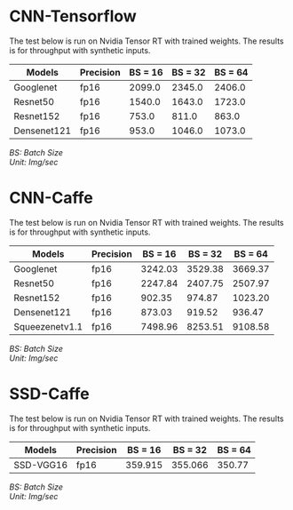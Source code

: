 # CNN-Tensorflow  
The test below is run on Nvidia Tensor RT with trained weights. The results is for throughput with synthetic inputs.  
  
| Models    | Precision | BS = 16 | BS = 32 | BS = 64 |  
|-----------|-----------|---------|---------|---------|  
| Googlenet | fp16|2099.0|2345.0|2406.0|  
| Resnet50 | fp16|1540.0|1643.0|1723.0|  
| Resnet152 | fp16|753.0|811.0|863.0|  
| Densenet121 | fp16|953.0|1046.0|1073.0|  
  
*BS: Batch Size*  
*Unit: Img/sec*  
  
# CNN-Caffe  
The test below is run on Nvidia Tensor RT with trained weights. The results is for throughput with synthetic inputs.  
  
| Models    | Precision | BS = 16 | BS = 32 | BS = 64 |  
|-----------|-----------|---------|---------|---------|  
| Googlenet | fp16|3242.03|3529.38|3669.37|  
| Resnet50 | fp16|2247.84|2407.75|2507.97|  
| Resnet152 | fp16|902.35|974.87|1023.20|  
| Densenet121 | fp16|873.03|919.52|936.47|  
| Squeezenetv1.1 | fp16|7498.96|8253.51|9108.58|  
  
*BS: Batch Size*  
*Unit: Img/sec*  
  
# SSD-Caffe  
The test below is run on Nvidia Tensor RT with trained weights. The results is for throughput with synthetic inputs.  
  
| Models    | Precision | BS = 16 | BS = 32 | BS = 64 |  
|-----------|-----------|---------|---------|---------|  
| SSD-VGG16 | fp16|359.915|355.066|350.77|  
  
*BS: Batch Size*  
*Unit: Img/sec*  
  
